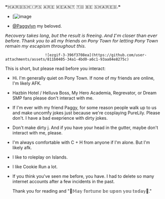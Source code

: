 ❝​🇭​​🇦​​🇷​​🇩​​🇸​​🇭​​🇮​​🇵​​🇸​ ​🇦​​🇷​​🇪​ ​🇲​​🇪​​🇦​​🇳​​🇹​ ​🇹​​🇴​ ​🇧​​🇪​ ​🇸​​🇭​​🇦​​🇷​​🇪​​🇩​.❝

- [![image](https://github.com/user-attachments/assets/10243290-0c1d-4b39-8602-a16138958cfc)

- [@Paggylyn](https://github.com/Paggylyn) my beloved. 

𝘙𝘦𝘤𝘰𝘷𝘦𝘳𝘺 𝘵𝘢𝘬𝘦𝘴 𝘭𝘰𝘯𝘨, 𝘣𝘶𝘵 𝘵𝘩𝘦 𝘳𝘦𝘴𝘶𝘭𝘵 𝘪𝘴 𝘧𝘳𝘦𝘦𝘪𝘯𝘨. 𝘈𝘯𝘥 𝘐'𝘮 𝘤𝘭𝘰𝘴𝘦𝘳 𝘵𝘩𝘢𝘯 𝘦𝘷𝘦𝘳 𝘣𝘦𝘧𝘰𝘳𝘦. 𝘛𝘩𝘢𝘯𝘬 𝘺𝘰𝘶 𝘵𝘰 𝘢𝘭𝘭 𝘮𝘺 𝘧𝘳𝘪𝘦𝘯𝘥𝘴 𝘰𝘯 𝘗𝘰𝘯𝘺 𝘛𝘰𝘸𝘯 𝘧𝘰𝘳 𝘭𝘦𝘵𝘵𝘪𝘯𝘨 𝘗𝘰𝘯𝘺 𝘛𝘰𝘸𝘯 𝘳𝘦𝘮𝘢𝘪𝘯 𝘮𝘺 𝘦𝘴𝘤𝘢𝘱𝘪𝘴𝘮 𝘵𝘩𝘳𝘰𝘶𝘨𝘩𝘰𝘶𝘵 𝘵𝘩𝘪𝘴.

                      ![ezgif-3-396f3708ea](https://github.com/user-attachments/assets/811b0405-34a1-4bd0-a6c1-93aa84e8275c)


This is short, but please read before you interact:

- Hi. I'm generally quiet on Pony Town. If none of my friends are online, I'm likely AFK.

- Hazbin Hotel / Helluva Boss, My Hero Academia, Regrevator, or Dream SMP fans please don't interact with me. 

- If I'm ever with my friend Paggy, for some reason people walk up to us and make uncomfy jokes just because we're cosplaying PureLily. Please don't. I have a bad exeprience with dirty jokes.

- Don't make dirty j. And if you have your head in the gutter, maybe don't interact with me, please.

- I'm always comfortable with C + H from anyone if I'm alone. But I'm likely afk. 

- I like to roleplay on Islands.

- I like Cookie Run a lot.

- If you think you've seen me before, you have. I had to delete so many internet accounts after a few incidents in the past.

  Thank you for reading and "🌻𝕄𝕒𝕪 𝕗𝕠𝕣𝕥𝕦𝕟𝕖 𝕓𝕖 𝕦𝕡𝕠𝕟 𝕪𝕠𝕦 𝕥𝕠𝕕𝕒𝕪🌻."


